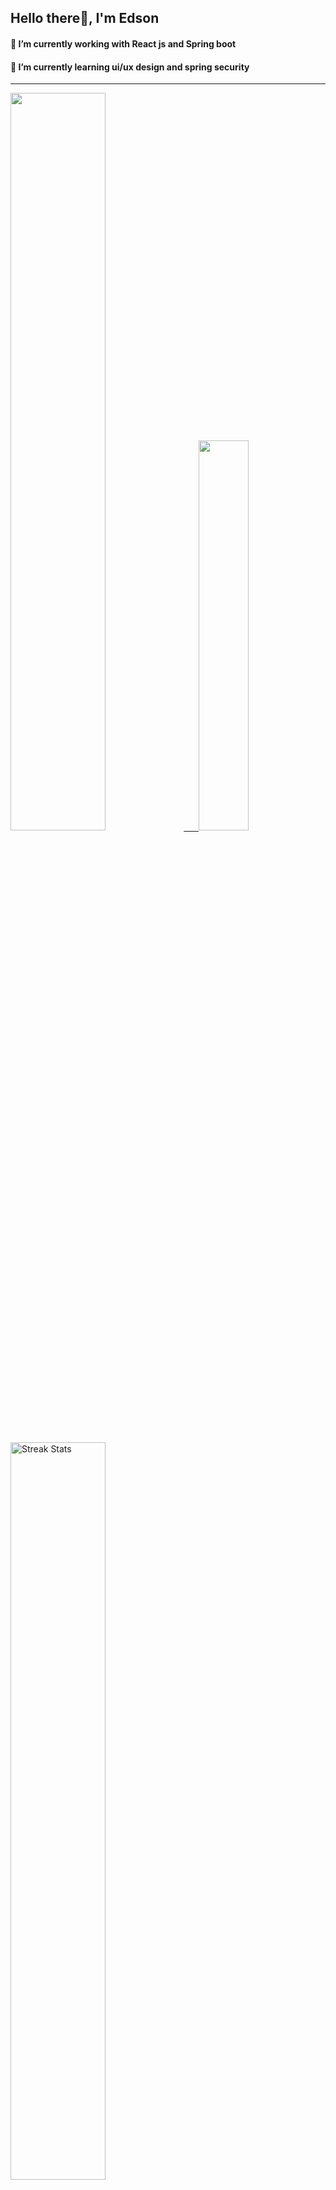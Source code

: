 
## Hello there👋, I'm Edson 

#### 🔭 I’m currently working with React js and Spring boot 
#### 🌱 I’m currently learning ui/ux design and spring security
---
    
  

 <p align="left">
  <a href="https://github.com/EdsonNhancale">
  <img width=55% src="https://github-readme-stats.vercel.app/api?username=EdsonNhancale&show_icons=true&theme=dracula&include_all_commits=true&count_private=true"/>&nbsp;&nbsp;&nbsp;&nbsp;&nbsp;
  <img  width=40% src="https://github-readme-stats.vercel.app/api/top-langs/?username=EdsonNhancale&layout=compact&langs_count=7&theme=dracula"/>
</p>

  <p align="left">
    <a href="https://github.com/EdsonNhancale"><img width=55% alt="Streak Stats" src="https://github-readme-streak-stats.herokuapp.com/?user=EdsonNhancale&theme=dracula"/></a>
   </p>

 
 <!--START_SECTION:waka-->

```text
From: 16 November 2022 - To: 07 May 2023

Total Time: 339 hrs 29 mins

JavaScript       285 hrs 18 mins █████████████████████░░░░   84.04 %
Dart             14 hrs 6 mins   █░░░░░░░░░░░░░░░░░░░░░░░░   04.16 %
Java             6 hrs 49 mins   ▓░░░░░░░░░░░░░░░░░░░░░░░░   02.01 %
Other            6 hrs 43 mins   ▒░░░░░░░░░░░░░░░░░░░░░░░░   01.98 %
JSON             6 hrs 1 min     ▒░░░░░░░░░░░░░░░░░░░░░░░░   01.78 %
```

<!--END_SECTION:waka-->

<div> 
  <a href="www.linkedin.com/in/edson-nhancale-7849781a6" target="_blank"><img src="https://img.shields.io/badge/-LinkedIn-%230077B5?style=for-the-badge&logo=linkedin&logoColor=white" target="_blank"></a> 

</div>

